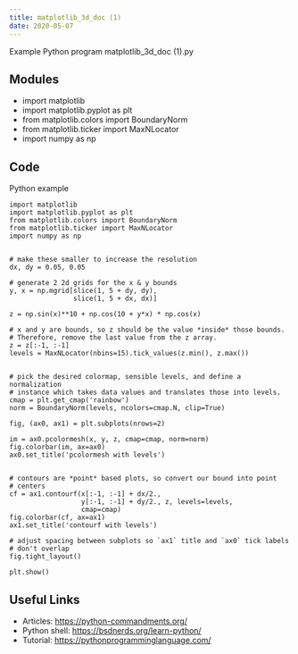 ```yaml
---
title: matplotlib_3d_doc (1)
date: 2020-05-07
---
```

Example Python program matplotlib_3d_doc (1).py

## Modules

* import matplotlib
* import matplotlib.pyplot as plt
* from matplotlib.colors import BoundaryNorm
* from matplotlib.ticker import MaxNLocator
* import numpy as np

## Code

Python example

    import matplotlib
    import matplotlib.pyplot as plt
    from matplotlib.colors import BoundaryNorm
    from matplotlib.ticker import MaxNLocator
    import numpy as np
    
    
    # make these smaller to increase the resolution
    dx, dy = 0.05, 0.05
    
    # generate 2 2d grids for the x & y bounds
    y, x = np.mgrid[slice(1, 5 + dy, dy),
                    slice(1, 5 + dx, dx)]
    
    z = np.sin(x)**10 + np.cos(10 + y*x) * np.cos(x)
    
    # x and y are bounds, so z should be the value *inside* those bounds.
    # Therefore, remove the last value from the z array.
    z = z[:-1, :-1]
    levels = MaxNLocator(nbins=15).tick_values(z.min(), z.max())
    
    
    # pick the desired colormap, sensible levels, and define a normalization
    # instance which takes data values and translates those into levels.
    cmap = plt.get_cmap('rainbow')
    norm = BoundaryNorm(levels, ncolors=cmap.N, clip=True)
    
    fig, (ax0, ax1) = plt.subplots(nrows=2)
    
    im = ax0.pcolormesh(x, y, z, cmap=cmap, norm=norm)
    fig.colorbar(im, ax=ax0)
    ax0.set_title('pcolormesh with levels')
    
    
    # contours are *point* based plots, so convert our bound into point
    # centers
    cf = ax1.contourf(x[:-1, :-1] + dx/2.,
                      y[:-1, :-1] + dy/2., z, levels=levels,
                      cmap=cmap)
    fig.colorbar(cf, ax=ax1)
    ax1.set_title('contourf with levels')
    
    # adjust spacing between subplots so `ax1` title and `ax0` tick labels
    # don't overlap
    fig.tight_layout()
    
    plt.show()

## Useful Links

- Articles: https://python-commandments.org/
- Python shell: https://bsdnerds.org/learn-python/
- Tutorial: https://pythonprogramminglanguage.com/
